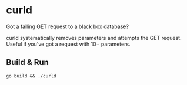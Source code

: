 # curld
Got a failing GET request to a black box database?

curld systematically removes parameters and attempts the GET request. Useful if you've got a request with 10+ parameters.

## Build & Run
```
go build && ./curld
```